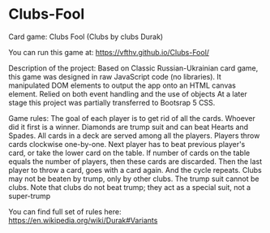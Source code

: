 # Clubs-Fool
Card game: Clubs Fool (Clubs by clubs Durak)

You can run this game at:
https://vfthv.github.io/Clubs-Fool/

  Description of the project: 
Based on Classic Russian-Ukrainian card game, this game was designed in raw JavaScript code (no libraries).
It manipulated DOM elements to output the app onto an HTML canvas element.
Relied on both event handling and the use of objects
At a later stage this project was partially transferred to Bootsrap 5 CSS.

  Game rules:
The goal of each player is to get rid of all the cards. Whoever did it first is a winner.
Diamonds are trump suit and can beat Hearts and Spades.
All cards in a deck are served among all the players. Players throw cards clockwise one-by-one. Next
player has to beat previous player's card, or take the lower card on the table.
If number of cards on the table equals the number of players, then these cards are discarded. Then the last 
player to throw a card, goes with a card again. And the cycle repeats.
Clubs may not be beaten by trump, only by other clubs. 
The trump suit cannot be clubs. Note that clubs do not beat trump; they act as a special suit, not a super-trump

  You can find full set of rules here: 
https://en.wikipedia.org/wiki/Durak#Variants
